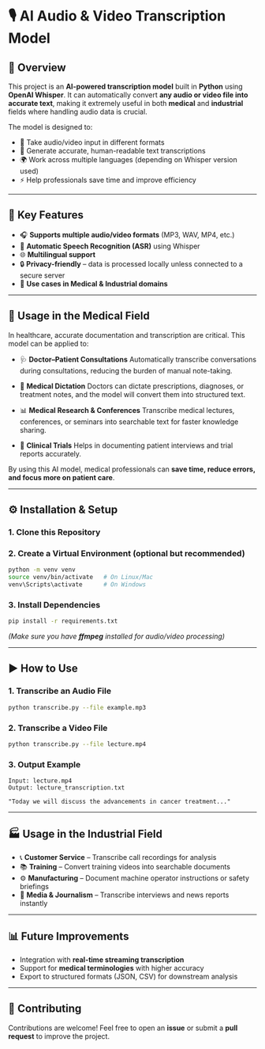 # 🎙️ AI Audio & Video Transcription Model
## 📌 Overview

This project is an **AI-powered transcription model** built in **Python** using **OpenAI Whisper**.
It can automatically convert **any audio or video file into accurate text**, making it extremely useful in both **medical** and **industrial** fields where handling audio data is crucial.

The model is designed to:

* 📂 Take audio/video input in different formats
* 📝 Generate accurate, human-readable text transcriptions
* 🌍 Work across multiple languages (depending on Whisper version used)
* ⚡ Help professionals save time and improve efficiency

---

## 🚀 Key Features

* 🎧 **Supports multiple audio/video formats** (MP3, WAV, MP4, etc.)
* 🤖 **Automatic Speech Recognition (ASR)** using Whisper
* 🌐 **Multilingual support**
* 🔒 **Privacy-friendly** – data is processed locally unless connected to a secure server
* 💼 **Use cases in Medical & Industrial domains**

---

## 🏥 Usage in the Medical Field

In healthcare, accurate documentation and transcription are critical. This model can be applied to:

* 🩺 **Doctor–Patient Consultations**
  Automatically transcribe conversations during consultations, reducing the burden of manual note-taking.

* 🏥 **Medical Dictation**
  Doctors can dictate prescriptions, diagnoses, or treatment notes, and the model will convert them into structured text.

* 📊 **Medical Research & Conferences**
  Transcribe medical lectures, conferences, or seminars into searchable text for faster knowledge sharing.

* 🧪 **Clinical Trials**
  Helps in documenting patient interviews and trial reports accurately.

By using this AI model, medical professionals can **save time, reduce errors, and focus more on patient care**.

---

## ⚙️ Installation & Setup

### 1. Clone this Repository


### 2. Create a Virtual Environment (optional but recommended)

```bash
python -m venv venv
source venv/bin/activate   # On Linux/Mac
venv\Scripts\activate      # On Windows
```

### 3. Install Dependencies

```bash
pip install -r requirements.txt
```

*(Make sure you have **ffmpeg** installed for audio/video processing)*

---

## ▶️ How to Use

### 1. Transcribe an Audio File

```bash
python transcribe.py --file example.mp3
```

### 2. Transcribe a Video File

```bash
python transcribe.py --file lecture.mp4
```

### 3. Output Example

```
Input: lecture.mp4  
Output: lecture_transcription.txt  

"Today we will discuss the advancements in cancer treatment..."
```

---

## 🏭 Usage in the Industrial Field

* 📞 **Customer Service** – Transcribe call recordings for analysis
* 📚 **Training** – Convert training videos into searchable documents
* ⚙️ **Manufacturing** – Document machine operator instructions or safety briefings
* 📰 **Media & Journalism** – Transcribe interviews and news reports instantly

---

## 📊 Future Improvements

* Integration with **real-time streaming transcription**
* Support for **medical terminologies** with higher accuracy
* Export to structured formats (JSON, CSV) for downstream analysis

---

## 🤝 Contributing

Contributions are welcome! Feel free to open an **issue** or submit a **pull request** to improve the project.

